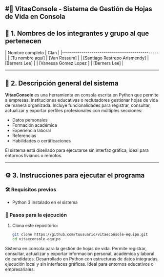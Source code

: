 #📄 VitaeConsole - Sistema de Gestión de Hojas de Vida en Consola
---

## 👥 1. Nombres de los integrantes y grupo al que pertenecen

| Nombre completo                |      Clan      |
|-------------------------------------------------|
| [Tu nombre aquí]               | [Van Rossum]   |
| [Santiago Restrepo Arismendy]  | [Berners Lee]  |
| [Vanessa Gomez Lopez         ] | [Berners Lee]  |

---

## 🧰 2. Descripción general del sistema

**VitaeConsole** es una herramienta en consola escrita en Python que permite a empresas, instituciones educativas o reclutadores gestionar hojas de vida de manera organizada. Incluye funcionalidades para registrar, consultar, actualizar y exportar perfiles profesionales con múltiples secciones:

- Datos personales
- Formación académica
- Experiencia laboral
- Referencias
- Habilidades o certificaciones

El sistema está diseñado para ejecutarse sin interfaz gráfica, ideal para entornos livianos o remotos.

---

## ⚙️ 3. Instrucciones para ejecutar el programa

### 🛠️ Requisitos previos
- Python 3 instalado en el sistema

### 🚀 Pasos para la ejecución
1. Clona este repositorio:
   ```bash
   git clone https://github.com/tuusuario/vitaeconsole-equipo.git
   cd vitaeconsole-equipo

Sistema en consola para la gestión de hojas de vida. Permite registrar, consultar, actualizar y exportar información personal, académica y laboral de candidatos. Desarrollado en Python con estructuras de datos integradas, ejecución local y sin interfaces gráficas. Ideal para entornos educativos o empresariales.
